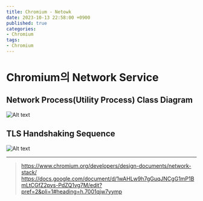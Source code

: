 ```yaml
---
title: Chromium - Netowk
date: 2023-10-13 22:58:00 +0900
published: true
categories:
- Chromium
tags:
- Chromium
---
```


# Chromium의 Network Service

## Network Process(Utility Process) Class Diagram
![Alt text](http://www.plantuml.com/plantuml/svg/fPNXRfim4CU_trDO-R944o-0egfgfwcRehLArWTmpBLZCJYpdNRHrdSV5YU4uN29bWzjmB_xtu7XbsldfVMdIiDHgeDyHh6uiURLeHKFrYXqRY7MwzeKU7Kb_e1eFcNjqJv9XQ96_shi8SyhyzDKUVwutMoCBD1-QnTsQ5zAXVTxrtn1I_Ll0E6Vqj8v4PEtkiJQTrn3TbCz-bAN_YnegYKL2gfSNJ1ct9ETYYVcvTwQXlZjsLoUc7jRFqlbZJrpoRV6kZaSprmm0njgTN9nYxzEwAQkjqVa-IVK-2mzJinEt5Up7yuV_awnwJ3QZJHqv_sHakZpyRxUUMcRykgeqMEnB6ilBBgJzYl-GaF8Tojh9vKlJPtOfa3ImxAHv-Z6fXBVYU989d3dBSfg8ejMqriw0DCxIxatqfKgQart-KxMXViX3zXir5DfAooMgsH4eacR_o2jun_MLa0xemxeGryz-VAtIItPdvU6x8PUAgdrlh7OQY9djw4GPfncaIQQYtofZlgYSTxWWzYJyO-jM-5Ihw__PXbhScZ2JoHk2XTBIXUEp0rfFtFfa5OlbKJd00QnMNOrHEB3G8ny2V2kdKDpriV0dVolBgCwDhtJSoAMyZgISpB3K35reGg0iLm3mUkFXrdP0yHQpsm4Kdblzd5IVt6TPV5Y74-NE_m90E2leyM7uXx28wgt1WbhpgmZBDOf05ydQ4-YbhDO67IWrPw00KOtRlm40CH5z9J4ccOOHjCC5IaQe7T4WkZK2_ID5ePEXVYO84QyGNVXnH9miK8NWSlpBIeiNt2nRkRlJbN6uwBttbrZNPmg_Gy0)

## TLS Handshaking Sequence
![Alt text](http://www.plantuml.com/plantuml/svg/dPB1Rl8m48JlVWgB4np-5-3m2nKEKA4AaNAEDcOBgzZhTBrGsgTl8aZLA2a7hZlpZTOxdYK5qLFmLdtAZy3xT8GISqRzY5BcA18bJ_X-GdPeJ14lThHJygIVTYFHOKhZbwlPPYXdSZWPcGf4oL45h7QtNMyRFkbIjNgEHKTjPZV-LO0JEAN8FSiJ97AP2aBeQTVn1YIXTCGiMyyz8MiMNOcw2fKto7jRn8inlRNil_-sFvpQJ47qrsuhLXG6Fvmm_9usnWpBTq710oMr3hmlm9MMs0OC1OezWn0K7Xz9NSHrZDLZv8f9RrtSuRkjrM234NZwmXRkMcggrsUDpIE_aOHb-pV7xIKcfkUk4mPAlnzYXeW_WnRn9wCvu31SqrFR-BBQHtmmPeQyFmN_3G00)

---
> https://www.chromium.org/developers/design-documents/network-stack/
> https://docs.google.com/document/d/1wAHLw9h7gGuqJNCgG1mP1BmLtCGfZ2pys-PdZQ1vg7M/edit?pref=2&pli=1#heading=h.7001qjw7yymp

